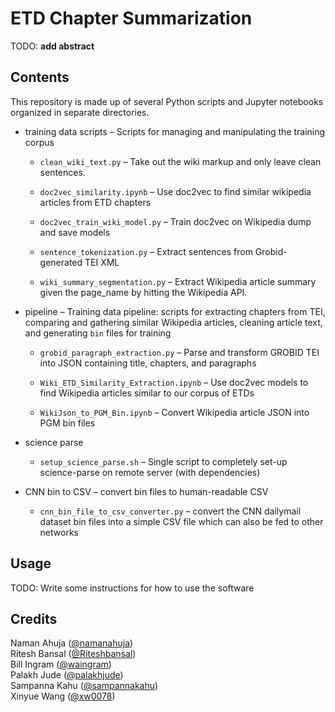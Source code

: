 # ETD Chapter Summarization  
 
TODO: **add abstract**

## Contents

This repository is made up of several Python scripts and Jupyter notebooks organized in separate
directories.

  - training data scripts – Scripts for managing and manipulating the
    training corpus
    
      - `clean_wiki_text.py` – Take out the wiki markup and only leave
        clean sentences.
    
      - `doc2vec_similarity.ipynb` – Use doc2vec to find similar
        wikipedia articles from ETD chapters
    
      - `doc2vec_train_wiki_model.py` – Train doc2vec on Wikipedia dump
        and save models
    
      - `sentence_tokenization.py` – Extract sentences from
        Grobid-generated TEI XML
    
      - `wiki_summary_segmentation.py` – Extract Wikipedia article
        summary given the page\_name by hitting the Wikipedia API.

  - pipeline – Training data pipeline: scripts for extracting chapters
    from TEI, comparing and gathering similar Wikipedia articles,
    cleaning article text, and generating `bin` files for training
    
      - `grobid_paragraph_extraction.py` – Parse and transform GROBID
        TEI into JSON containing title, chapters, and paragraphs
    
      - `Wiki_ETD_Similarity_Extraction.ipynb` – Use doc2vec models to
        find Wikipedia articles similar to our corpus of ETDs
    
      - `WikiJson_to_PGM_Bin.ipynb` – Convert Wikipedia article JSON
        into PGM bin files

  - science parse
    
      - `setup_science_parse.sh` – Single script to completely set-up
        science-parse on remote server (with dependencies)

  - CNN bin to CSV – convert bin files to human-readable CSV
    
      - `cnn_bin_file_to_csv_converter.py` – convert the CNN dailymail
        dataset bin files into a simple CSV file which can also be fed
        to other networks

## Usage
 
TODO: Write some instructions for how to use the software
 
## Credits
 
Naman Ahuja ([@namanahuja](https://github.com/namanahuja))  
Ritesh Bansal ([@Riteshbansal](https://github.com/Riteshbansal))  
Bill Ingram ([@waingram](https://github.com/waingram))  
Palakh Jude ([@palakhjude](https://github.com/palakhjude))  
Sampanna Kahu ([@sampannakahu](https://github.com/sampannakahu))  
Xinyue Wang ([@xw0078](https://github.com/xw0078))  